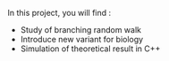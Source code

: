 In this project, you will find :
  - Study of branching random walk
  - Introduce new variant for biology
  - Simulation of theoretical result in C++
